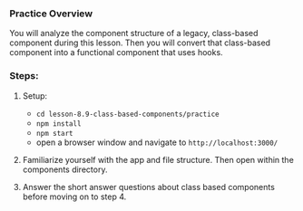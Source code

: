 ### Practice Overview

You will analyze the component structure of a legacy, class-based component during this lesson. Then you will convert that class-based component into a functional component that uses hooks.

### Steps:

1. Setup:

   - `cd lesson-8.9-class-based-components/practice`
   - `npm install`
   - `npm start`
   - open a browser window and navigate to `http://localhost:3000/`

2. Familiarize yourself with the app and file structure. Then open <ClassBasedForm/> within the components directory.

3. Answer the short answer questions about class based components before moving on to step 4.
